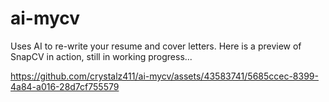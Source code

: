 # ai-mycv
Uses AI to re-write your resume and cover letters.
Here is a preview of SnapCV in action, still in working progress...

https://github.com/crystalz411/ai-mycv/assets/43583741/5685ccec-8399-4a84-a016-28d7cf755579

